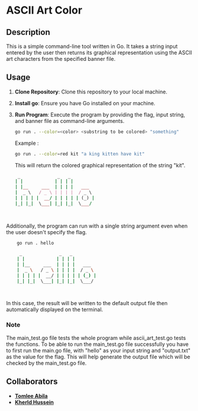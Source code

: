 # ASCII Art Color

## Description
This is a simple command-line tool written in Go. It takes a string input entered by the user then returns its graphical representation using the ASCII art characters from the specified banner file.

## Usage
1. **Clone Repository**: Clone this repository to your local machine.
2. **Install go**: Ensure you have Go installed on your machine.
3. **Run Program**: Execute the program by providing the flag, input string, and banner file as command-line arguments. 
    ```bash
    go run . --color=<color> <substring to be colored> "something"
    ```

    Example :

    ```bash
    go run . --color=red kit "a king kitten have kit"
    ```
    This will return the colored graphical representation of the string "kit".

    ```ruby
     _              _   _          
    | |            | | | |         
    | |__     ___  | | | |   ___   
    |  _ \   / _ \ | | | |  / _ \  
    | | | | |  __/ | | | | | (_) | 
    |_| |_|  \___| |_| |_|  \___/  
                                
                                                          
    ```   
Additionally, the program can run with a single string argument even when the user doesn't specify the flag.
```bash
    go run . hello 
```
```bash
     _              _   _          
    | |            | | | |         
    | |__     ___  | | | |   ___   
    |  _ \   / _ \ | | | |  / _ \  
    | | | | |  __/ | | | | | (_) | 
    |_| |_|  \___| |_| |_|  \___/  
                                
                                                          
```   
In this case, the result will be written to the default output file then automatically displayed on the terminal.

### Note
The main_test.go file tests the whole program while ascii_art_test.go tests the functions. To be able to run the main_test.go file successfully you have to first run the main.go file, with "hello" as your input string and "output.txt" as the value for the flag. This will help generate the output file which will be checked by the main_test.go file.

## Collaborators

* **[Tomlee Abila](https://github.com/Tomlee-abila/)**
* **[Kherld Hussein](https://github.com/kherldhussein/)**